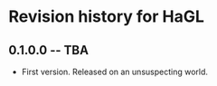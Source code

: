 # Revision history for HaGL

## 0.1.0.0 -- TBA

* First version. Released on an unsuspecting world.
